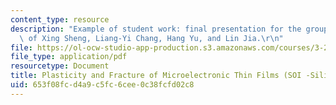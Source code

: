 ```yaml
---
content_type: resource
description: "Example of student work: final presentation for the group project, courtesy\
  \ of Xing Sheng, Liang-Yi Chang, Hang Yu, and Lin Jia.\r\n"
file: https://ol-ocw-studio-app-production.s3.amazonaws.com/courses/3-22-mechanical-behavior-of-materials-spring-2008/653f08fcd4a9c5fc6cee0c38fcfd02c8_thinfilms_pres.pdf
file_type: application/pdf
resourcetype: Document
title: Plasticity and Fracture of Microelectronic Thin Films (SOI -Silicon on Insulator)
uid: 653f08fc-d4a9-c5fc-6cee-0c38fcfd02c8
---
```

